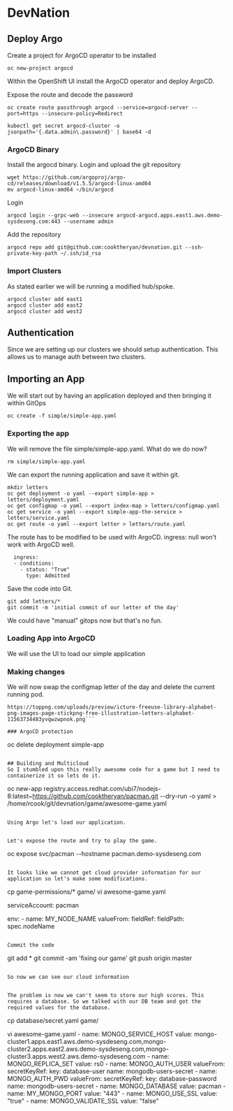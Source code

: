 # DevNation

## Deploy Argo
Create a project for ArgoCD operator to be installed

```
oc new-project argocd
```

Within the OpenShift UI install the ArgoCD operator and deploy ArgoCD.

Expose the route and decode the password
```
oc create route passthrough argocd --service=argocd-server --port=https --insecure-policy=Redirect
```

```
kubectl get secret argocd-cluster -o jsonpath='{.data.admin\.password}' | base64 -d
```

### ArgoCD Binary
Install the argocd binary. Login and upload the git repository

```
wget https://github.com/argoproj/argo-cd/releases/download/v1.5.5/argocd-linux-amd64
mv argocd-linux-amd64 ~/bin/argocd
```

Login
```
argocd login --grpc-web --insecure argocd-argocd.apps.east1.aws.demo-sysdeseng.com:443 --username admin
```

Add the repository
```
argocd repo add git@github.com:cooktheryan/devnation.git --ssh-private-key-path ~/.ssh/id_rsa
```

### Import Clusters
As stated earlier we will be running a modified hub/spoke.
```
argocd cluster add east1
argocd cluster add east2
argocd cluster add west2
```

## Authentication
Since we are setting up our clusters we should setup authentication. This allows us to manage auth between two clusters.




## Importing an App
We will start out by having an application deployed and then bringing it within GitOps

```
oc create -f simple/simple-app.yaml
```

### Exporting the app
We will remove the file simple/simple-app.yaml. What do we do now?

```
rm simple/simple-app.yaml
```

We can export the running application and save it within git.

```
mkdir letters
oc get deployment -o yaml --export simple-app > letters/deployment.yaml
oc get configmap -o yaml --export index-map > letters/configmap.yaml
oc get service -o yaml --export simple-app-the-service > letters/service.yaml
oc get route -o yaml --export letter > letters/route.yaml
```

The route has to be modified to be used with ArgoCD. ingress: null won't work with ArgoCD well.

```
  ingress:
  - conditions:
    - status: "True"
      type: Admitted
```

Save the code into Git.
```
git add letters/*
git commit -m 'initial commit of our letter of the day'
```
We could have "manual" gitops now but that's no fun.

### Loading App into ArgoCD
We will use the UI to load our simple application

### Making changes
We will now swap the configmap letter of the day and delete the current running pod.

```
https://toppng.com/uploads/preview/icture-freeuse-library-alphabet-png-images-page-stickpng-free-illustration-letters-alphabet-11563734483yvqwzwpnok.png```

### ArgoCD protection
```
oc delete deployment simple-app
```

## Building and Multicloud
So I stumbled upon this really awesome code for a game but I need to containerize it so lets do it.

```
oc new-app registry.access.redhat.com/ubi7/nodejs-8:latest~https://github.com/cooktheryan/pacman.git --dry-run -o yaml > /home/rcook/git/devnation/game/awesome-game.yaml
``` 

Using Argo let's load our application.


Let's expose the route and try to play the game.

```
oc expose svc/pacman --hostname pacman.demo-sysdeseng.com
```

It looks like we cannot get cloud provider information for our application so let's make some modifications.

```
cp game-permissions/* game/
vi awesome-game.yaml

serviceAccount: pacman

env:
        - name: MY_NODE_NAME
          valueFrom:
            fieldRef:
              fieldPath: spec.nodeName
```

Commit the code
```
git add *
git commit -am 'fixing our game'
git push origin master
```

So now we can see our cloud information


The problem is now we can't seem to store our high scores. This requires a database. So we talked with our DB team and got the required values for the database.  

```
cp database/secret.yaml game/

vi awesome-game.yaml
        - name: MONGO_SERVICE_HOST
          value: mongo-cluster1.apps.east1.aws.demo-sysdeseng.com,mongo-cluster2.apps.east2.aws.demo-sysdeseng.com,mongo-cluster3.apps.west2.aws.demo-sysdeseng.com 
        - name: MONGO_REPLICA_SET
          value: rs0
        - name: MONGO_AUTH_USER
          valueFrom:
            secretKeyRef:
              key: database-user
              name: mongodb-users-secret
        - name: MONGO_AUTH_PWD
          valueFrom:
            secretKeyRef:
              key: database-password
              name: mongodb-users-secret
        - name: MONGO_DATABASE
          value: pacman
        - name: MY_MONGO_PORT
          value: "443"
        - name: MONGO_USE_SSL
          value: "true"
        - name: MONGO_VALIDATE_SSL
          value: "false"
```
